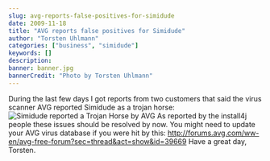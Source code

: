 ```yaml
---
slug: avg-reports-false-positives-for-simidude
date: 2009-11-18
title: "AVG reports false positives for Simidude"
author: "Torsten Uhlmann"
categories: ["business", "simidude"]
keywords: []
description:
banner: banner.jpg
bannerCredit: "Photo by Torsten Uhlmann"
---
```


During the last few days I got reports from two customers that said the virus scanner AVG reported Simidude as a trojan horse: ![Simidude reported a Trojan Horse by AVG](http://www.agynamix.de/wp-content/uploads/2009/11/simidude-trojan-avg-300x166.jpg "Simidude reported a Trojan Horse by AVG") As reported by the install4j people these issues should be resolved by now. You might need to update your AVG virus database if you were hit by this: http://forums.avg.com/ww-en/avg-free-forum?sec=thread&act=show&id=39669 Have a great day, Torsten.
